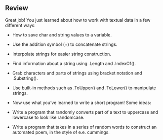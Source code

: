 ## Review

Great job! You just learned about how to work with textual data in a few different ways:

- How to save char and string values to a variable.
- Use the addition symbol (+) to concatenate strings.
- Interpolate strings for easier string construction.
- Find information about a string using .Length and .IndexOf().
- Grab characters and parts of strings using bracket notation and .Substring().
- Use built-in methods such as .ToUpper() and .ToLower() to manipulate strings.
- Now use what you’ve learned to write a short program! Some ideas:


- Write a program that randomly converts part of a text to uppercase and lowercase to look like randomcase.
- Write a program that takes in a series of random words to construct an automated poem, in the style of e.e. cummings.

